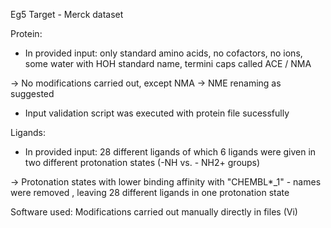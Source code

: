 Eg5 Target - Merck dataset


Protein:

- In provided input: only standard amino acids, no cofactors, no ions, some water with HOH standard name, termini caps called ACE / NMA

-> No modifications carried out, except NMA -> NME renaming as suggested

- Input validation script was executed with protein file sucessfully


Ligands:

- In provided input: 28 different ligands of which 6 ligands were given in two different protonation states (-NH vs. - NH2+ groups)

-> Protonation states with lower binding affinity with "CHEMBL*_1" - names were removed , leaving 28 different ligands in one protonation state


Software used:
Modifications carried out manually directly in files (Vi)


